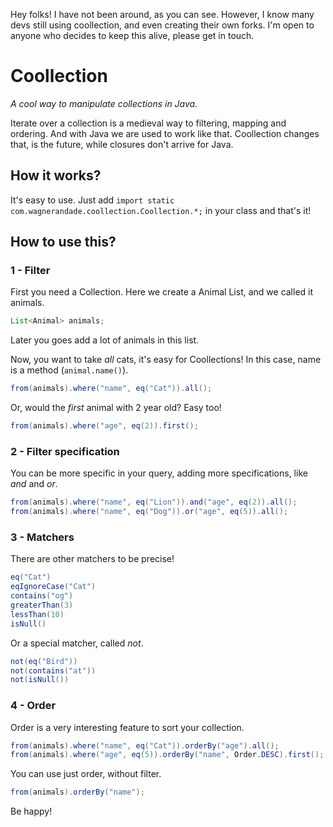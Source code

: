 Hey folks! I have not been around, as you can see. However, I know many devs still using coollection, and even creating their own forks. I'm open to anyone who decides to keep this alive, please get in touch.

# Coollection

*A cool way to manipulate collections in Java.*

Iterate over a collection is a medieval way to filtering, mapping and ordering. And with Java we are used to work like that. Coollection changes that, is the future, while closures don't arrive for Java.

[Download Coollection 0.2.0]: http://github.com/downloads/wagnerandrade/coollection/coollection-0.2.0.jar

## How it works?

It's easy to use. Just add `import static com.wagnerandade.coollection.Coollection.*;` in your class and that's it!

## How to use this?

### 1 - Filter

First you need a Collection. Here we create a Animal List, and we called it animals.

```java
List<Animal> animals;
```

Later you goes add a lot of animals in this list.

Now, you want to take *all* cats, it's easy for Coollections! In this case, name is a method (`animal.name()`).

```java
from(animals).where("name", eq("Cat")).all();
```

Or, would the *first* animal with 2 year old? Easy too!

```java
from(animals).where("age", eq(2)).first();
```

### 2 - Filter specification

You can be more specific in your query, adding more specifications, like *and* and *or*.

```java
from(animals).where("name", eq("Lion")).and("age", eq(2)).all();
from(animals).where("name", eq("Dog")).or("age", eq(5)).all();
```

### 3 - Matchers

There are other matchers to be precise!

```java
eq("Cat")
eqIgnoreCase("Cat")
contains("og")
greaterThan(3)
lessThan(10)
isNull()
```

Or a special matcher, called *not*.

```java
not(eq("Bird"))
not(contains("at"))
not(isNull())
```

### 4 - Order

Order is a very interesting feature to sort your collection.

```java
from(animals).where("name", eq("Cat")).orderBy("age").all();
from(animals).where("age", eq(5)).orderBy("name", Order.DESC).first();
```

You can use just order, without filter.

```java
from(animals).orderBy("name");
```

Be happy!

